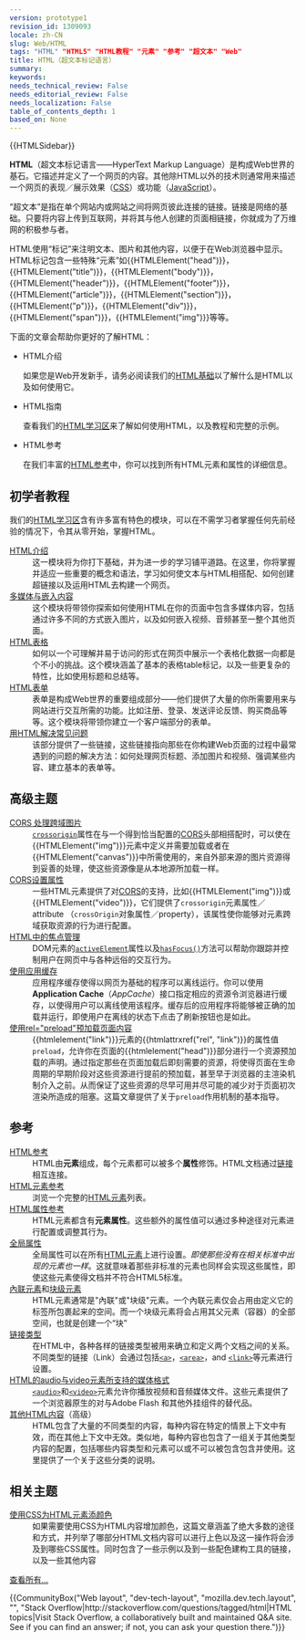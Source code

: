 ```yaml
---
version: prototype1
revision_id: 1309093
locale: zh-CN
slug: Web/HTML
tags: "HTML" "HTML5" "HTML教程" "元素" "参考" "超文本" "Web"
title: HTML（超文本标记语言）
summary: 
keywords: 
needs_technical_review: False
needs_editorial_review: False
needs_localization: False
table_of_contents_depth: 1
based_on: None
---
```

<p>{{HTMLSidebar}}</p>

<p class="summary"><span class="seoSummary"><strong>HTML</strong>（超文本标记语言——HyperText Markup Language）是构成Web世界的基石。它描述并定义了一个网页的内容。其他除HTML以外的技术则通常用来描述一个网页的表现／展示效果（<a href="/zh-CN/docs/Web/CSS">CSS</a>）或功能（<a href="/zh-CN/docs/Web/JavaScript">JavaScript</a>）。</span></p>

<p>“超文本”是指在单个网站内或网站之间将网页彼此连接的链接。链接是网络的基础。只要将内容上传到互联网，并将其与他人创建的页面相链接，你就成为了万维网的积极参与者。</p>

<p>HTML使用“标记”来注明文本、图片和其他内容，以便于在Web浏览器中显示。HTML标记包含一些特殊“元素”如{{HTMLElement("head")}}，{{HTMLElement("title")}}，{{HTMLElement("body")}}，{{HTMLElement("header")}}，{{HTMLElement("footer")}}，{{HTMLElement("article")}}，{{HTMLElement("section")}}，{{HTMLElement("p")}}，{{HTMLElement("div")}}，{{HTMLElement("span")}}，{{HTMLElement("img")}}等等。</p>

<p>下面的文章会帮助你更好的了解HTML：</p>

<section class="cleared" id="sect1">
<ul class="card-grid">
 <li><span>HTML介绍</span>

  <p>如果您是Web开发新手，请务必阅读我们的<a href="/zh-CN/docs/Web/HTML/Introduction">HTML基础</a>以了解什么是HTML以及如何使用它。</p>
 </li>
 <li><span>HTML指南</span>
  <p>查看我们的<a href="/zh-CN/docs/Web/Guide/HTML">HTML学习区</a>来了解如何使用HTML，以及教程和完整的示例。</p>
 </li>
 <li><span>HTML参考</span>
  <p>在我们丰富的<a href="/zh-CN/docs/Web/HTML/Reference">HTML参考</a>中，你可以找到所有HTML元素和属性的详细信息。</p>
 </li>
</ul>

<div class="row topicpage-table">
<div class="section">
<h2 class="Tools" id="Tools" name="Tools">初学者教程</h2>

<p>我们的<a href="/zh-CN/docs/Learn/HTML">HTML学习区</a>含有许多富有特色的模块，可以在不需学习者掌握任何先前经验的情况下，令其从零开始，掌握HTML。</p>

<dl>
 <dt><a href="/zh-CN/docs/Learn/HTML/Introduction_to_HTML">HTML介绍</a></dt>
 <dd>这一模块将为你打下基础，并为进一步的学习铺平道路。在这里，你将掌握并适应一些重要的概念和语法，学习如何使文本与HTML相搭配、如何创建超链接以及运用HTML去构建一个网页。</dd>
 <dt><a href="/zh-CN/docs/Learn/HTML/Multimedia_and_embedding">多媒体与嵌入内容</a></dt>
 <dd>这个模块将带领你探索如何使用HTML在你的页面中包含多媒体内容，包括通过许多不同的方式嵌入图片，以及如何嵌入视频、音频甚至一整个其他页面。</dd>
 <dt><a href="/zh-CN/docs/Learn/HTML/Tables">HTML表格</a></dt>
 <dd>如何以一个可理解并易于访问的形式在网页中展示一个表格化数据一向都是个不小的挑战。这个模块涵盖了基本的表格table标记，以及一些更复杂的特性，比如使用标题和总结等。</dd>
 <dt><a href="/zh-CN/docs/Learn/HTML/Forms">HTML表单</a></dt>
 <dd>表单是构成Web世界的重要组成部分——他们提供了大量的你所需要用来与网站进行交互所需的功能。比如注册、登录、发送评论反馈、购买商品等等。这个模块将带领你建立一个客户端部分的表单。</dd>
 <dt><a href="https://developer.mozilla.org/zh-CN/docs/Learn/HTML/Howto">用HTML解决常见问题</a></dt>
 <dd>该部分提供了一些链接，这些链接指向那些在你构建Web页面的过程中最常遇到的问题的解决方法：如何处理网页标题、添加图片和视频、强调某些内容、建立基本的表单等。</dd>
</dl>

<h2 id="Advanced_topics">高级主题</h2>

<dl>
 <dt class="landingPageList"><a href="/zh-CN/docs/Web/HTML/CORS_enabled_image">CORS 处理跨域图片</a></dt>
 <dd class="landingPageList"><code><a href="/zh-CN/docs/Web/HTML/Element/img#attr-crossorigin">crossorigin</a></code>属性在与一个得到恰当配置的<a class="glossaryLink" href="/zh-CN/docs/Glossary/CORS">CORS</a>头部相搭配时，可以使在{{HTMLElement("img")}}元素中定义并需要加载或者在{{HTMLElement("canvas")}}中所需使用的，来自外部来源的图片资源得到妥善的处理，使这些资源像是从本地源所加载一样。</dd>
 <dt class="landingPageList"><a href="/zh-CN/docs/Web/HTML/CORS_settings_attributes">CORS设置属性</a></dt>
 <dd class="landingPageList">一些HTML元素提供了对<a href="/zh-CN/docs/HTTP/Access_control_CORS">CORS</a>的支持，比如{{HTMLElement("img")}}或{{HTMLElement("video")}}，它们提供了<code>crossorigin</code>元素属性／attribute （<code>crossOrigin</code>对象属性／property），该属性使你能够对元素跨域获取资源的行为进行配置。</dd>
 <dt class="landingPageList"><a href="/zh-CN/docs/Web/HTML/Focus_management_in_HTML">HTML中的焦点管理</a></dt>
 <dd class="landingPageList">DOM元素的<code><a href="/zh-CN/docs/Web/API/Document/activeElement">activeElement</a></code>属性以及<code><a href="/zh-CN/docs/Web/API/Document/hasFocus">hasFocus()</a></code>方法可以帮助你跟踪并控制用户在网页中与各种远俗的交互行为。</dd>
 <dt class="landingPageList"><a href="/zh-CN/docs/Web/HTML/Using_the_application_cache">使用应用缓存</a></dt>
 <dd class="landingPageList">应用程序缓存使得以网页为基础的程序可以离线运行。你可以使用<strong>Application Cache</strong>（<em>AppCache</em>）接口指定相应的资源令浏览器进行缓存，以使得用户可以离线使用该程序。缓存后的应用程序将能够被正确的加载并运行，即使用户在离线的状态下点击了刷新按钮也是如此。</dd>
 <dt class="landingPageList"><a href="https://developer.mozilla.org/zh-CN/docs/Web/HTML/Preloading_content">使用rel="preload"预加载页面内容</a></dt>
 <dd class="landingPageList">{{htmlelement("link")}}元素的{{htmlattrxref("rel", "link")}}的属性值<code>preload</code>，允许你在页面的{{htmlelement("head")}}部分进行一个资源预加载的声明。通过指定那些在页面加载后即刻需要的资源，将使得页面在生命周期的早期阶段对这些资源进行提前的预加载，甚至早于浏览器的主渲染机制介入之前。从而保证了这些资源的尽早可用并尽可能的减少对于页面初次渲染所造成的阻塞。这篇文章提供了关于<code>preload</code>作用机制的基本指导。</dd>
</dl>
</div>

<div class="section">
<h2 class="Documentation" id="Documentation" name="Documentation">参考</h2>
<dl>
 <dt class="landingPageList"><a href="/zh-CN/docs/Web/HTML/Reference">HTML参考</a></dt>
 <dd class="landingPageList">HTML由<strong>元素</strong>组成，每个元素都可以被多个<strong>属性</strong>修饰。HTML文档通过<a href="https://developer.mozilla.org/zh-CN/docs/Web/HTML/Link_types">链接</a>相互连接。</dd>
 <dt class="landingPageList"><a href="/zh-CN/docs/Web/HTML/Element">HTML元素参考</a></dt>
 <dd class="landingPageList">浏览一个完整的<a href="/zh-CN/docs/Glossary/HTML" class="glossaryLink">HTML</a><a href="/zh-CN/docs/Glossary/Element" class="glossaryLink">元素</a>列表。</dd>
 <dt class="landingPageList"><a href="/zh-CN/docs/Web/HTML/Attributes">HTML属性参考</a></dt>
 <dd class="landingPageList">HTML元素都含有<strong>元素属性</strong>。这些额外的属性值可以通过多种途径对元素进行配置或调整其行为。</dd>
 <dt class="landingPageList"><a href="/zh-CN/docs/Web/HTML/Global_attributes">全局属性</a></dt>
 <dd class="landingPageList">全局属性可以在所有<a href="/zh-CN/docs/Web/HTML/Element">HTML元素</a>上进行设置。<em>即使那些没有在相关标准中出现的元素也一样</em>。这就意味着那些非标准的元素也同样会实现这些属性，即使这些元素使得文档并不符合HTML5标准。</dd>
 <dt class="landingPageList"><a href="/en-US/docs/Web/HTML/Inline_elements">內联元素</a>和<a href="/zh-CN/docs/Web/HTML/Block-level_elements">块级元素</a></dt>
 <dd class="landingPageList">HTML元素通常是"內联"或"块级"元素。一个內联元素仅会占用由定义它的标签所包裹起来的空间。而一个块级元素将会占用其父元素（容器）的全部空间，也就是创建一个“块”</dd>
 <dt class="landingPageList"><a href="/zh-CN/docs/Web/HTML/Link_types">链接类型</a></dt>
 <dd class="landingPageList">在HTML中，各种各样的链接类型被用来确立和定义两个文档之间的关系。不同类型的链接（Link）会通过包括<a href="/zh-CN/docs/Web/HTML/Element/a"><code>&lt;a&gt;</code></a>，<a href="/zh-CN/docs/Web/HTML/Element/area"><code>&lt;area&gt;</code></a>，and <a href="/zh-CN/docs/Web/HTML/Element/link"><code>&lt;link&gt;</code></a>等元素进行设置。</dd>
 <dt class="landingPageList"><a href="/zh-CN/docs/Web/HTML/Supported_media_formats">HTML的audio与video元素所支持的媒体格式</a></dt>
 <dd class="landingPageList"><a href="/zh-CN/docs/Web/HTML/Element/audio"><code>&lt;audio&gt;</code></a>和<a href="/zh-CN/docs/Web/HTML/Element/video"><code>&lt;video&gt;</code></a>元素允许你播放视频和音频媒体文件。这些元素提供了一个浏览器原生的对与Adobe Flash 和其他外挂组件的替代品。</dd>
 <dt class="landingPageList"><a href="/zh-CN/docs/Web/HTML/Kinds_of_HTML_content">其他HTML内容</a>（高级）</dt>
 <dd class="landingPageList">HTML包含了大量的不同类型的内容，每种内容在特定的情景上下文中有效，而在其他上下文中无效。类似地，每种内容也包含了一组关于其他类型内容的配置，包括哪些内容类型和元素可以或不可以被包含包含并使用。这里提供了一个关于这些分类的说明。</dd>
</dl>
<h2 class="landingPageList" id="Related_topics">相关主题</h2>

<dl>
 <dt><a href="/zh-CN/docs/Web/HTML/Applying_color">使用CSS为HTML元素添颜色</a></dt>
 <dd>如果需要使用CSS为HTML内容增加颜色，这篇文章涵盖了绝大多数的途径和方式，并列举了哪部分HTML文档内容可以进行上色以及这一操作将会涉及到哪些CSS属性。同时包含了一些示例以及到一些配色建构工具的链接，以及一些其他内容</dd>
</dl>
</div>
</div>
<span class="alllinks"><a href="/zh-CN/docs/tag/HTML">查看所有...</a></span>

<p>{{CommunityBox("Web layout", "dev-tech-layout", "mozilla.dev.tech.layout", "", "Stack Overflow|http://stackoverflow.com/questions/tagged/html|HTML topics|Visit Stack Overflow, a collaboratively built and maintained Q&amp;A site. See if you can find an answer; if not, you can ask your question there.")}}</p>
</section></p>
</section>

